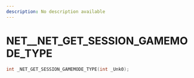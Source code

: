 ```yaml
---
description: No description available 
---
```


# NET\__NET_GET_SESSION_GAMEMODE_TYPE

```cpp
int _NET_GET_SESSION_GAMEMODE_TYPE(int _Unk0);
```